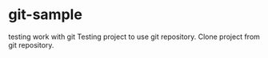 # git-sample
testing work with git
Testing project to use git repository.
Clone project from git repository.
